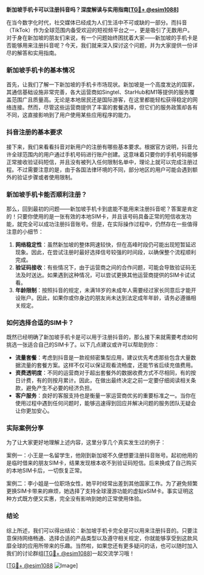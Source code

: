 **新加坡手机卡可以注册抖音吗？深度解读与实用指南[[TG💪+ @esim1088](https://t.me/s/esim1088)]**

在当今数字化时代，社交媒体已经成为人们生活中不可或缺的一部分。而抖音（TikTok）作为全球范围内备受欢迎的短视频平台之一，更是吸引了无数用户。对于身在新加坡的朋友们来说，有一个问题始终困扰着大家——新加坡的手机卡是否能够用来注册抖音呢？今天，我们就来深入探讨这个问题，并为大家提供一份详尽的解答和实用指南。

### 新加坡手机卡的基本情况

首先，让我们了解一下新加坡的手机卡市场现状。新加坡是一个高度发达的国家，其通信基础设施非常完善，各大运营商如Singtel、StarHub和M1等提供的服务覆盖范围广且质量高。无论是本地居民还是国际游客，在这里都能轻松获得稳定的网络连接。然而，尽管这些运营商提供了丰富的套餐选择，但它们的服务政策却各有不同，这直接影响到了用户使用某些应用程序的能力。

### 抖音注册的基本要求

接下来，我们来看看抖音对新用户的注册有哪些基本要求。根据官方说明，抖音允许全球范围内的用户通过手机号码进行账户创建。这意味着只要你的手机号码能够正常接收验证码短信，并且没有被列入任何限制名单中，理论上就可以完成注册过程。不过需要注意的是，由于各国法律环境的不同，部分地区的用户可能会遇到额外的验证步骤或者使用限制。

### 新加坡手机卡能否顺利注册？

那么，回到最初的问题——新加坡手机卡到底能不能用来注册抖音呢？答案是肯定的！只要你使用的是一张有效的本地SIM卡，并且该号码具备正常的短信收发功能，就完全可以成功注册抖音账号。但是，在实际操作过程中，仍然存在一些值得注意的小细节：

1. **网络稳定性**：虽然新加坡的整体网速较快，但在高峰时段仍可能出现短暂延迟现象。因此，在尝试注册时最好选择信号较强的时间段，以确保整个流程顺利完成。
2. **验证码接收**：有些情况下，由于运营商之间的合作问题，可能会导致验证码无法及时送达。如果遇到这种情况，可以尝试更换其他运营商提供的SIM卡试试看。
3. **年龄限制**：按照抖音的规定，未满18岁的未成年人需要经过家长同意后才能开设账户。因此，如果你或你身边的朋友尚未达到法定成年年龄，请务必遵循相关规定。

### 如何选择合适的SIM卡？

既然已经明确了新加坡手机卡是可以用于注册抖音的，那么接下来就需要考虑如何挑选一张适合自己的SIM卡了。以下几点建议或许可以帮助到你：

- **流量套餐**：考虑到抖音是一款视频密集型应用，建议优先考虑那些包含大量数据流量的套餐方案。这样不仅可以保证观看流畅度，还能节省后续充值费用。
- **资费透明度**：不同的运营商对于超出套餐外的数据收费方式不尽相同，有的按日计费，有的则按月累计。因此，在做出最终决定之前一定要仔细阅读相关条款，避免产生不必要的经济负担。
- **客户服务**：良好的客服支持也是衡量一家运营商优劣的重要标准之一。当你在使用过程中遇到任何问题时，能够迅速得到回应并解决问题的服务团队无疑会让你更加安心。

### 实际案例分享

为了让大家更好地理解上述内容，这里分享几个真实发生过的例子：

案例一：小王是一名留学生，他刚到新加坡不久便想要注册抖音账号。起初他用的是临时借来的朋友SIM卡，结果发现根本收不到验证码短信。后来换成了自己购买的本地SIM卡后，一切恢复正常。

案例二：李小姐是一位职场女性，她平时经常出差到其他国家工作。为了避免频繁更换SIM卡带来的麻烦，她选择了支持全球漫游功能的虚拟eSIM卡。事实证明这种方式既方便又实惠，完全没有影响到她的正常使用体验。

### 结论

综上所述，我们可以得出结论：新加坡手机卡完全是可以用来注册抖音的。只要注意保持网络畅通、选择合适的产品类型以及遵守相关规定，你就能够享受到这款风靡全球的应用所带来的乐趣。当然啦，如果您还有更多疑问的话，也可以随时加入我们的讨论群组[[TG💪+ @esim1088](https://t.me/s/esim1088)]一起交流学习哦！

[[TG💪+ @esim1088](https://t.me/s/esim1088) ![Image](https://i.postimg.cc/4NQfJmqS/Snipaste-2025-05-13-00-14-12.png)]